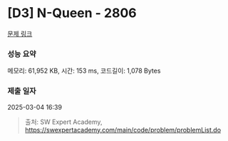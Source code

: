 # [D3] N-Queen - 2806 

[문제 링크](https://swexpertacademy.com/main/code/problem/problemDetail.do?contestProbId=AV7GKs06AU0DFAXB) 

### 성능 요약

메모리: 61,952 KB, 시간: 153 ms, 코드길이: 1,078 Bytes

### 제출 일자

2025-03-04 16:39



> 출처: SW Expert Academy, https://swexpertacademy.com/main/code/problem/problemList.do